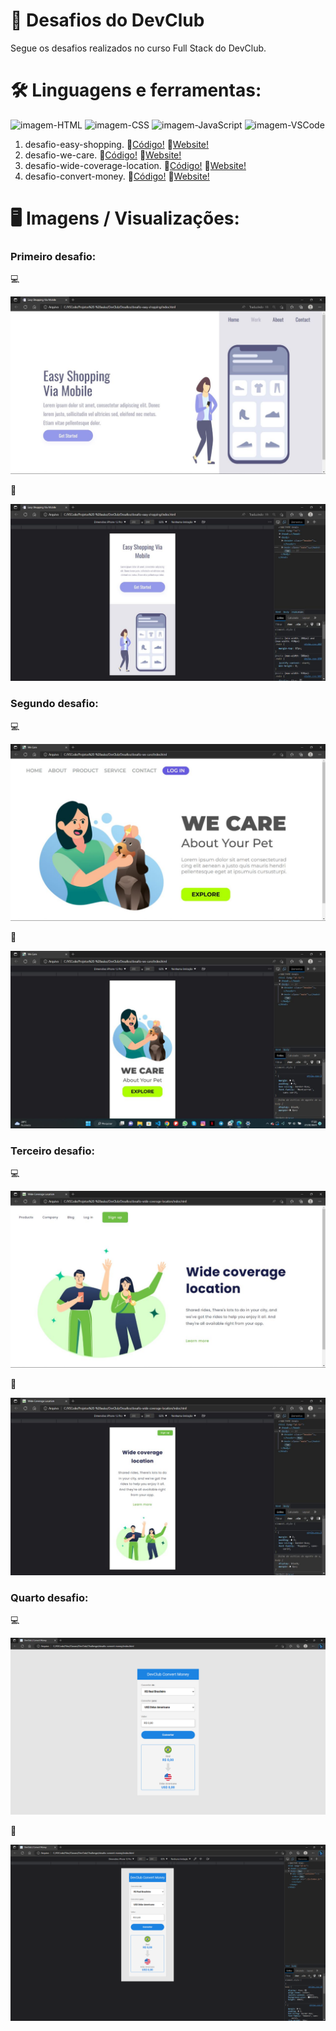 # 🚀 Desafios do DevClub 
Segue os desafios realizados no curso Full Stack do DevClub. 

# 🛠️ Linguagens e ferramentas:
<img alt="imagem-HTML" src="https://img.shields.io/badge/HTML5-E34F26?style=for-the-badge&logo=html5&logoColor=white" /> <img alt="imagem-CSS" src="https://img.shields.io/badge/CSS3-1572B6?style=for-the-badge&logo=css3&logoColor=white" /> <img alt="imagem-JavaScript" src="https://img.shields.io/badge/JavaScript-323330?style=for-the-badge&logo=javascript&logoColor=F7DF1E" /> <img alt="imagem-VSCode" src="https://img.shields.io/badge/Visual%20Studio%20Code-0078d7.svg?style=for-the-badge&logo=visual-studio-code&logoColor=white" />

1. desafio-easy-shopping. 🔗[Código!](https://github.com/ferreiraitalo/Desafios-Curso-DevClub/tree/main/desafio-easy-shopping) 🔗[Website!](https://desafio-easy-shopping-via-mobile.netlify.app)
2. desafio-we-care. 🔗[Código!](https://github.com/ferreiraitalo/Desafios-Curso-DevClub/tree/main/desafio-we-care) 🔗[Website!](https://desafio-we-care.netlify.app)
3. desafio-wide-coverage-location. 🔗[Código!](https://github.com/ferreiraitalo/Desafios-Curso-DevClub/tree/main/desafio-wide-coverage-location) 🔗[Website!](https://desafio-wide-coverage-location.netlify.app)
4. desafio-convert-money. 🔗[Código!](https://github.com/ferreiraitalo/Desafios-Curso-DevClub/tree/main/desafio-convert-money) 🔗[Website!](https://desafio-convert-money.netlify.app)

# 🖥️ Imagens / Visualizações:
### Primeiro desafio:
💻

![Imagem do desafio Easy Shopping em notebook.](./img/desafio-easy-shopping.jpg)

📱

![Imagem do desafio Easy Shopping em mobile.](./img/desafio-easy-shopping-mobile.jpg)

### Segundo desafio:
💻

![Imagem do desafio We Care em notebook.](./img/desafio-we-care.jpg)

📱

![Imagem do desafio We Care em mobile.](./img/desafio-we-care-mobile.jpg)

### Terceiro desafio:
💻

![Imagem do desafio Wide Coverage Location em notebook.](./img/desafio-wide-coverage-location.jpg)

📱

![Imagem do desafio Wide Coverage Location em mobile.](./img/desafio-wide-coverage-location-mobile.jpg)

### Quarto desafio:
💻

![Imagem do desafio convert money.](./img/desafio-convert-money.png)

📱

![Imagem do desafio convert money em mobile.](./img/desafio-convert-money-mobile.png)










